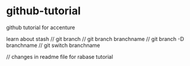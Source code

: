 # github-tutorial

github tutorial for accenture

learn about stash
// git branch
// git branch branchname
// git branch -D branchname
// git switch branchname

// changes in readme file for rabase tutorial
